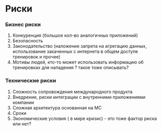 # Риски

### Бизнес риски

1. Конкуренция (большое кол-во аналогичных приложений)
2. Безопасность
3. Законодательство (наложение запрета на агрегацию данных, использование закаченных с интернета в общем доступе 
тренировок и прочее)
4. Мотивы людей, кто-то может использовать информацию об тренировках для нападения ? такое тоже описывать?


### Технические риски
1. Сложность сопровождения международного продукта
2. Внедрение, риски интеграции с внутренними приложениями компании
3. Сложная архитектура основанная на МС
4. Сроки
5. Экономические условия ( в мире кризис) - это тоже фактор риска или нет?
